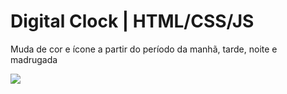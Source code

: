 # Digital Clock | HTML/CSS/JS

<p>Muda de cor e ícone a partir do período da manhã, tarde, noite e madrugada</p>
<img src="https://user-images.githubusercontent.com/74850021/193432574-6b15252a-e520-4656-82b5-9a8df01db6b6.png">
